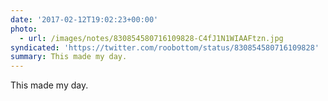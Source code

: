 ```yaml
---
date: '2017-02-12T19:02:23+00:00'
photo:
  - url: /images/notes/830854580716109828-C4fJ1N1WIAAFtzn.jpg
syndicated: 'https://twitter.com/roobottom/status/830854580716109828'
summary: This made my day.
---
```

This made my day. 
